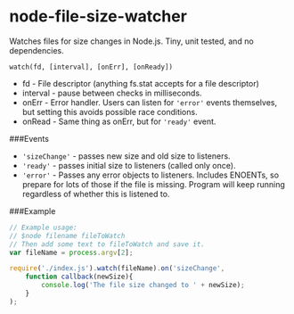 node-file-size-watcher
===============

Watches files for size changes in Node.js. Tiny, unit tested, and no dependencies.

`watch(fd, [interval], [onErr], [onReady])`

 * fd - File descriptor (anything fs.stat accepts for a file descriptor)
 * interval - pause between checks in milliseconds.
 * onErr - Error handler.  Users can listen for `'error'` events themselves, but setting this avoids possible race conditions.
 * onRead - Same thing as onErr, but for `'ready'` event.

###Events

 * `'sizeChange'` - passes new size and old size to listeners.
 * `'ready'` - passes initial size to listeners (called only once).
 * `'error'` - Passes any error objects to listeners. Includes ENOENTs, so prepare for lots of those if the file is missing. Program will keep running regardless of whether this is listened to.

###Example

``` js
// Example usage:
// $node filename fileToWatch
// Then add some text to fileToWatch and save it.
var fileName = process.argv[2];

require('./index.js').watch(fileName).on('sizeChange',
	function callback(newSize){
		console.log('The file size changed to ' + newSize);
	}
);
```
